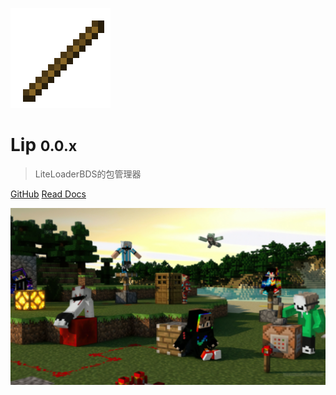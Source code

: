 ![logo](../assets/logo.webp)

# Lip <small>0.0.x</small>

> LiteLoaderBDS的包管理器

[GitHub](https://github.com/LiteLDev/Lip)
[Read Docs](/README.md)

![](../assets/banner.webp)